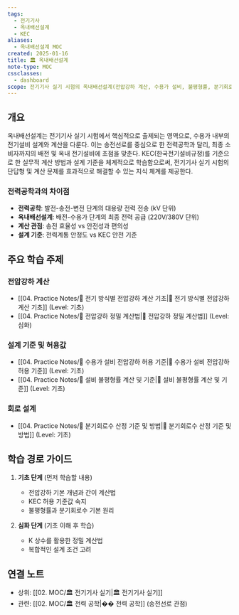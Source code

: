 ```yaml
---
tags:
  - 전기기사
  - 옥내배선설계
  - KEC
aliases:
  - 옥내배선설계 MOC
created: 2025-01-16
title: 🏛️ 옥내배선설계
note-type: MOC
cssclasses:
  - dashboard
scope: 전기기사 실기 시험의 옥내배선설계(전압강하 계산, 수용가 설비, 불평형률, 분기회로수) 관련 KEC 기반 지식 구조화
---
```


## 개요
옥내배선설계는 전기기사 실기 시험에서 핵심적으로 출제되는 영역으로, 수용가 내부의 전기설비 설계와 계산을 다룬다. 이는 송전선로를 중심으로 한 전력공학과 달리, 최종 소비자까지의 배전 및 옥내 전기설비에 초점을 맞춘다. KEC(한국전기설비규정)를 기준으로 한 실무적 계산 방법과 설계 기준을 체계적으로 학습함으로써, 전기기사 실기 시험의 단답형 및 계산 문제를 효과적으로 해결할 수 있는 지식 체계를 제공한다.

### 전력공학과의 차이점
- **전력공학**: 발전-송전-변전 단계의 대용량 전력 전송 (kV 단위)
- **옥내배선설계**: 배전-수용가 단계의 최종 전력 공급 (220V/380V 단위)
- **계산 관점**: 송전 효율성 vs 안전성과 편의성
- **설계 기준**: 전력계통 안정도 vs KEC 안전 기준

## 주요 학습 주제

### 전압강하 계산
- [[04. Practice Notes/📝 전기 방식별 전압강하 계산 기초|📝 전기 방식별 전압강하 계산 기초]] (Level: 기초)
- [[04. Practice Notes/📝 전압강하 정밀 계산법|📝 전압강하 정밀 계산법]] (Level: 심화)

### 설계 기준 및 허용값
- [[04. Practice Notes/📝 수용가 설비 전압강하 허용 기준|📝 수용가 설비 전압강하 허용 기준]] (Level: 기초)
- [[04. Practice Notes/📝 설비 불평형률 계산 및 기준|📝 설비 불평형률 계산 및 기준]] (Level: 기초)

### 회로 설계
- [[04. Practice Notes/📝 분기회로수 산정 기준 및 방법|📝 분기회로수 산정 기준 및 방법]] (Level: 기초)

## 학습 경로 가이드

1. **기초 단계** (먼저 학습할 내용)
   - 전압강하 기본 개념과 간이 계산법
   - KEC 허용 기준값 숙지
   - 불평형률과 분기회로수 기본 원리

2. **심화 단계** (기초 이해 후 학습)
   - K 상수를 활용한 정밀 계산법
   - 복합적인 설계 조건 고려

## 연결 노트
- 상위: [[02. MOC/🏛️ 전기기사 실기|🏛️ 전기기사 실기]]
- 관련: [[02. MOC/🏛️ 전력 공학|��️ 전력 공학]] (송전선로 관점) 